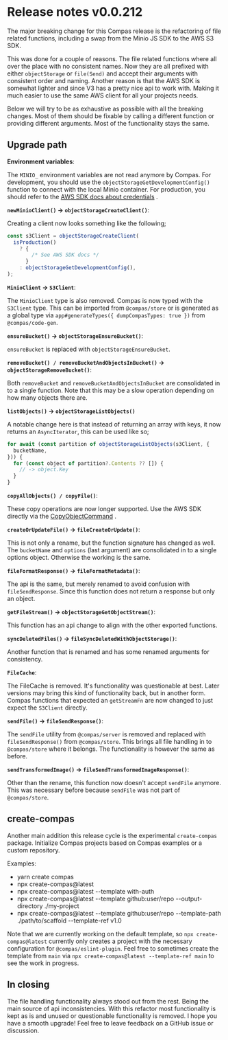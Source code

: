 # Release notes v0.0.212

The major breaking change for this Compas release is the refactoring of file
related functions, including a swap from the Minio JS SDK to the AWS S3 SDK.

This was done for a couple of reasons. The file related functions where all over
the place with no consistent names. Now they are all prefixed with either
`objectStorage` or `file(Send)` and accept their arguments with consistent order
and naming. Another reason is that the AWS SDK is somewhat lighter and since V3
has a pretty nice api to work with. Making it much easier to use the same AWS
client for all your projects needs.

Below we will try to be as exhaustive as possible with all the breaking changes.
Most of them should be fixable by calling a different function or providing
different arguments. Most of the functionality stays the same.

## Upgrade path

**Environment variables**:

The `MINIO_` environment variables are not read anymore by Compas. For
development, you should use the `objectStorageGetDevelopmentConfig()` function
to connect with the local Minio container. For production, you should refer to
the
[AWS SDK docs about credentials](https://docs.aws.amazon.com/sdk-for-javascript/v3/developer-guide/setting-credentials-node.html)
.

**`newMinioClient()` -> `objectStorageCreateClient()`**:

Creating a client now looks something like the following;

```js
const s3Client = objectStorageCreateClient(
  isProduction()
    ? {
        /* See AWS SDK docs */
      }
    : objectStorageGetDevelopmentConfig(),
);
```

**`MinioClient` -> `S3Client`**:

The `MinioClient` type is also removed. Compas is now typed with the `S3Client`
type. This can be imported from `@compas/store` or is generated as a global type
via `app#generateTypes({ dumpCompasTypes: true })` from `@compas/code-gen`.

**`ensureBucket()` -> `objectStorageEnsureBucket()`**:

`ensureBucket` is replaced with `objectStorageEnsureBucket`.

**`removeBucket() / removeBucketAndObjectsInBucket()` ->
`objectStorageRemoveBucket()`**:

Both `removeBucket` and `removeBucketAndObjectsInBucket` are consolidated in to
a single function. Note that this may be a slow operation depending on how many
objects there are.

**`listObjects()` -> `objectStorageListObjects()`**

A notable change here is that instead of returning an array with keys, it now
returns an `AsyncIterator`, this can be used like so;

```js
for await (const partition of objectStorageListObjects(s3Client, {
  bucketName,
})) {
  for (const object of partition?.Contents ?? []) {
    // -> object.Key
  }
}
```

**`copyAllObjects() / copyFile()`**:

These copy operations are now longer supported. Use the AWS SDK directly via the
[CopyObjectCommand](https://docs.aws.amazon.com/AWSJavaScriptSDK/v3/latest/clients/client-s3/classes/copyobjectcommand.html)
.

**`createOrUpdateFile()` -> `fileCreateOrUpdate()`**:

This is not only a rename, but the function signature has changed as well. The
`bucketName` and `options` (last argument) are consolidated in to a single
options object. Otherwise the working is the same.

**`fileFormatResponse()` -> `fileFormatMetadata()`**:

The api is the same, but merely renamed to avoid confusion with
`fileSendResponse`. Since this function does not return a response but only an
object.

**`getFileStream()` -> `objectStorageGetObjectStream()`**:

This function has an api change to align with the other exported functions.

**`syncDeletedFiles()` -> `fileSyncDeletedWithObjectStorage()`**:

Another function that is renamed and has some renamed arguments for consistency.

**`FileCache`**:

The FileCache is removed. It's functionality was questionable at best. Later
versions may bring this kind of functionality back, but in another form. Compas
functions that expected an `getStreamFn` are now changed to just expect the
`S3Client` directly.

**`sendFile()` -> `fileSendResponse()`**:

The `sendFile` utility from `@compas/server` is removed and replaced with
`fileSendResponse()` from `@compas/store`. This brings all file handling in to
`@compas/store` where it belongs. The functionality is however the same as
before.

**`sendTransformedImage()` -> `fileSendTransformedImageResponse()`**:

Other than the rename, this function now doesn't accept `sendFile` anymore. This
was necessary before because `sendFile` was not part of `@compas/store`.

## create-compas

Another main addition this release cycle is the experimental `create-compas`
package. Initialize Compas projects based on Compas examples or a custom
repository.

Examples:

- yarn create compas
- npx create-compas@latest
- npx create-compas@latest --template with-auth
- npx create-compas@latest --template github:user/repo --output-directory
  ./my-project
- npx create-compas@latest --template github:user/repo --template-path
  ./path/to/scaffold --template-ref v1.0

Note that we are currently working on the default template, so
`npx create-compas@latest` currently only creates a project with the necessary
configuration for `@compas/eslint-plugin`. Feel free to sometimes create the
template from `main` via `npx create-compas@latest --template-ref main` to see
the work in progress.

## In closing

The file handling functionality always stood out from the rest. Being the main
source of api inconsistencies. With this refactor most functionality is kept as
is and unused or questionable functionality is removed. I hope you have a smooth
upgrade! Feel free to leave feedback on a GitHub issue or discussion.

